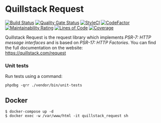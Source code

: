 # Quillstack Request

[![Build Status](https://app.travis-ci.com/quillstack/server-request.svg?branch=main)](https://app.travis-ci.com/quillstack/server-request)
[![Quality Gate Status](https://sonarcloud.io/api/project_badges/measure?project=quillstack_request&metric=alert_status)](https://sonarcloud.io/summary/new_code?id=quillstack_request)
[![StyleCI](https://github.styleci.io/repos/291464420/shield?branch=main)](https://github.styleci.io/repos/291464420?branch=main)
[![CodeFactor](https://www.codefactor.io/repository/github/quillstack/server-request/badge)](https://www.codefactor.io/repository/github/quillstack/server-request)
[![Maintainability Rating](https://sonarcloud.io/api/project_badges/measure?project=quillstack_request&metric=sqale_rating)](https://sonarcloud.io/summary/new_code?id=quillstack_request)
[![Lines of Code](https://sonarcloud.io/api/project_badges/measure?project=quillstack_request&metric=ncloc)](https://sonarcloud.io/summary/new_code?id=quillstack_request)
[![Coverage](https://sonarcloud.io/api/project_badges/measure?project=quillstack_request&metric=coverage)](https://sonarcloud.io/summary/new_code?id=quillstack_request)

Quillstack Request is the request library which implements
_PSR-7: HTTP message interfaces_ and is based on
_PSR-17: HTTP Factories_.
You can find the full documentation on the website: \
https://quillstack.com/request

### Unit tests

Run tests using a command:

```
phpdbg -qrr ./vendor/bin/unit-tests
```

## Docker

```shell
$ docker-compose up -d
$ docker exec -w /var/www/html -it quillstack_request sh
```
